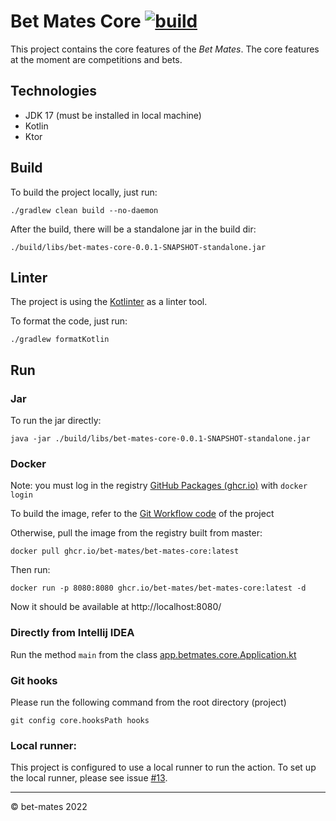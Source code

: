 # Bet Mates Core [![build](https://github.com/bet-mates/bet-mates-core/actions/workflows/gradle.yml/badge.svg?branch=main)](https://github.com/bet-mates/bet-mates-core/actions/workflows/gradle.yml)

This project contains the core features of the *Bet Mates*. The core features at the moment are competitions and bets.

## Technologies

- JDK 17 (must be installed in local machine)
- Kotlin
- Ktor

## Build

To build the project locally, just run:

```
./gradlew clean build --no-daemon
```

After the build, there will be a standalone jar in the build dir:

`./build/libs/bet-mates-core-0.0.1-SNAPSHOT-standalone.jar`

## Linter

The project is using the [Kotlinter](https://github.com/jeremymailen/kotlinter-gradle) as a linter tool.

To format the code, just run:

```
./gradlew formatKotlin
```

## Run
### Jar

To run the jar directly:

```
java -jar ./build/libs/bet-mates-core-0.0.1-SNAPSHOT-standalone.jar
```

### Docker

Note: you must log in the registry [GitHub Packages (ghcr.io)](https://docs.github.com/en/packages/working-with-a-github-packages-registry/working-with-the-container-registry) with `docker login`

To build the image, refer to the [Git Workflow code](https://github.com/bet-mates/bet-mates-core/blob/main/.github/workflows/gradle.yml#L70-L73) of the project

Otherwise, pull the image from the registry built from master:
```
docker pull ghcr.io/bet-mates/bet-mates-core:latest
```
Then run:
```
docker run -p 8080:8080 ghcr.io/bet-mates/bet-mates-core:latest -d
```
Now it should be available at http://localhost:8080/

### Directly from Intellij IDEA

Run the method `main` from the class [app.betmates.core.Application.kt](https://github.com/bet-mates/bet-mates-core/blob/main/src/main/kotlin/app/betmates/core/Application.kt#L9-L10)

### Git hooks

Please run the following command from the root directory (project)
```
git config core.hooksPath hooks
```

### Local runner:

This project is configured to use a local runner to run the action.
To set up the local runner, please see issue [#13](https://github.com/bet-mates/bet-mates-web/issues/13).

---
&copy; bet-mates 2022